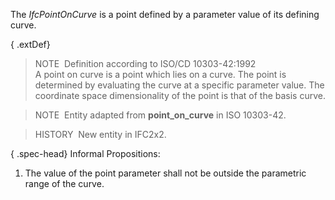 ﻿The _IfcPointOnCurve_ is a point defined by a parameter value of its defining curve.

{ .extDef}
> NOTE&nbsp; Definition according to ISO/CD 10303-42:1992  
> A point on curve is a point which lies on a curve. The point is determined by evaluating the curve at a specific parameter value. The coordinate space dimensionality of the point is that of the basis curve.

> NOTE&nbsp; Entity adapted from **point_on_curve** in ISO 10303-42.

> HISTORY&nbsp; New entity in IFC2x2.

{ .spec-head}
Informal Propositions:

1. The value of the point parameter shall not be outside the parametric range of the curve.
